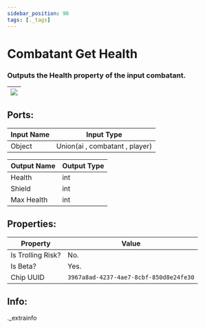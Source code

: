 ```yaml
---
sidebar_position: 90
tags: [._tags]
---
```


# Combatant Get Health


### Outputs the Health property of the input combatant.

| ![](https://images-ext-2.discordapp.net/external/MPmIaQzlEPmgGWlgi-WxBBXt0Bjv_zWPkg1y1f_sy3s/https/www.recroomcircuits.com/image/circuit/absolute-value?width=206&height=108) |
|-----|

## Ports:

| Input Name | Input Type |
|-----------|-----------|
| Object | Union(ai , combatant , player) |

| Output Name | Output Type |
|-----------|-----------|
| Health | int |
| Shield | int |
| Max Health | int |

## Properties:

| Property  | Value |
|-------------------|-----------|
| Is Trolling Risk? | No. |
| Is Beta? | Yes. |
| Chip UUID | `3967a8ad-4237-4ae7-8cbf-850d8e24fe30` |

## Info:
._extrainfo